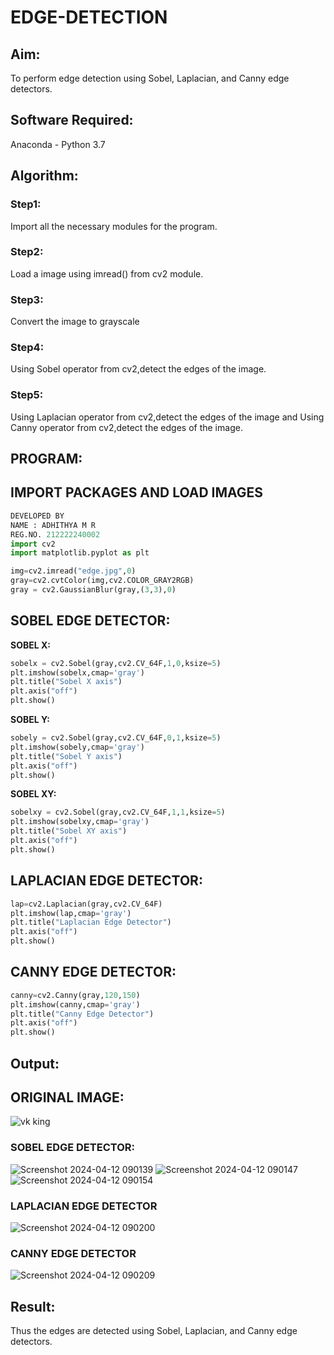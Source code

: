 # EDGE-DETECTION
## Aim:
To perform edge detection using Sobel, Laplacian, and Canny edge detectors.

## Software Required:
Anaconda - Python 3.7

## Algorithm:
### Step1:
Import all the necessary modules for the program.

### Step2:
Load a image using imread() from cv2 module.

### Step3:
Convert the image to grayscale

### Step4:
Using Sobel operator from cv2,detect the edges of the image.

### Step5:

Using Laplacian operator from cv2,detect the edges of the image and Using Canny operator from cv2,detect the edges of the image.

## PROGRAM:
## IMPORT PACKAGES AND LOAD IMAGES
  ```python
DEVELOPED BY
NAME : ADHITHYA M R
REG.NO. 212222240002
import cv2
import matplotlib.pyplot as plt

img=cv2.imread("edge.jpg",0)
gray=cv2.cvtColor(img,cv2.COLOR_GRAY2RGB)
gray = cv2.GaussianBlur(gray,(3,3),0)
```
## SOBEL EDGE DETECTOR:
**SOBEL X:**
  ```python
  sobelx = cv2.Sobel(gray,cv2.CV_64F,1,0,ksize=5)
plt.imshow(sobelx,cmap='gray')
plt.title("Sobel X axis")
plt.axis("off")
plt.show()
```
**SOBEL Y:**
```python
sobely = cv2.Sobel(gray,cv2.CV_64F,0,1,ksize=5)
plt.imshow(sobely,cmap='gray')
plt.title("Sobel Y axis")
plt.axis("off")
plt.show()
```
**SOBEL XY:**
  ```python
  sobelxy = cv2.Sobel(gray,cv2.CV_64F,1,1,ksize=5)
plt.imshow(sobelxy,cmap='gray')
plt.title("Sobel XY axis")
plt.axis("off")
plt.show()
```
## LAPLACIAN EDGE DETECTOR:
```python
lap=cv2.Laplacian(gray,cv2.CV_64F)
plt.imshow(lap,cmap='gray')
plt.title("Laplacian Edge Detector")
plt.axis("off")
plt.show()
```
## CANNY EDGE DETECTOR:
```python
canny=cv2.Canny(gray,120,150)
plt.imshow(canny,cmap='gray')
plt.title("Canny Edge Detector")
plt.axis("off")
plt.show()
```
## Output:
## ORIGINAL IMAGE:
![vk king](https://github.com/SHARAN-MJ/EDGE-DETECTION/assets/119560305/0afc89c1-0233-4463-8475-135a814869ca)

### SOBEL EDGE DETECTOR:
![Screenshot 2024-04-12 090139](https://github.com/SHARAN-MJ/EDGE-DETECTION/assets/119560305/955c988d-bd29-48d3-91c1-9ccede62d53f)
![Screenshot 2024-04-12 090147](https://github.com/SHARAN-MJ/EDGE-DETECTION/assets/119560305/313771a5-0c2d-445f-939d-fe4937dbb2f2)
![Screenshot 2024-04-12 090154](https://github.com/SHARAN-MJ/EDGE-DETECTION/assets/119560305/309f96e3-2da6-4c18-9945-31428e6354c6)

### LAPLACIAN EDGE DETECTOR
![Screenshot 2024-04-12 090200](https://github.com/SHARAN-MJ/EDGE-DETECTION/assets/119560305/e329ad9f-e854-4cc1-b6fa-1f700472d736)

### CANNY EDGE DETECTOR
![Screenshot 2024-04-12 090209](https://github.com/SHARAN-MJ/EDGE-DETECTION/assets/119560305/e075e76e-fe11-4aab-902a-e3e8cdb115aa)

## Result:
Thus the edges are detected using Sobel, Laplacian, and Canny edge detectors.
